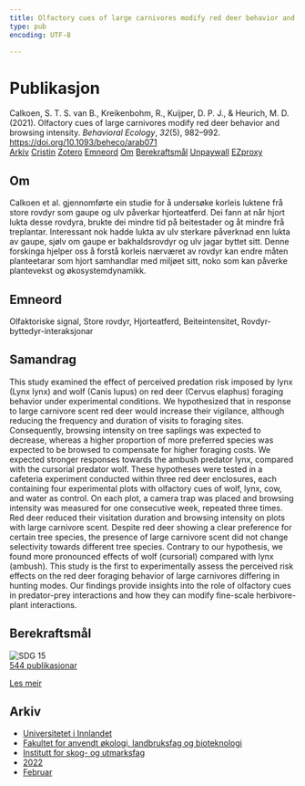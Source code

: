 ```yaml
---
title: Olfactory cues of large carnivores modify red deer behavior and browsing intensity
type: pub
encoding: UTF-8

---
```

<h1>Publikasjon</h1>
<article id="csl-bib-container-PLGAI274" class="csl-bib-container">
  <div class="csl-bib-body"> <div class="csl-entry">Calkoen, S. T. S. van B., Kreikenbohm, R., Kuijper, D. P. J., &#38; Heurich, M. D. (2021). Olfactory cues of large carnivores modify red deer behavior and browsing intensity. <i>Behavioral Ecology</i>, <i>32</i>(5), 982–992. <a href="https://doi.org/10.1093/beheco/arab071">https://doi.org/10.1093/beheco/arab071</a></div> </div>
  <div class="csl-bib-buttons">
    <a href="#taxonomy-article-PLGAI274" alt="archive" class="csl-bib-button">Arkiv</a>
    <a href="https://app.cristin.no/results/show.jsf?id=1998428" alt="Cristin" class="csl-bib-button">Cristin</a>
    <a href="http://zotero.org/groups/5881554/items/PLGAI274" alt="Zotero" class="csl-bib-button">Zotero</a>
    <a href="#keywords-article-PLGAI274" alt="keywords" class="csl-bib-button">Emneord</a>
    <a href="#about-article-PLGAI274" alt="about_pub" class="csl-bib-button">Om</a>
    <a href="#sdg-article-PLGAI274" alt="sdg" class="csl-bib-button">Berekraftsmål</a>
    <a href="https://academic.oup.com/beheco/article-pdf/32/5/982/40786977/arab071.pdf" alt="Unpaywall" class="csl-bib-button">Unpaywall</a>
    <a href="https://academic.oup.com/beheco/article-pdf/32/5/982/40786977/arab071.pdf" alt="EZproxy" class="csl-bib-button">EZproxy</a>
  </div>
  <div id="csl-bib-meta-container-PLGAI274"></div>
</article>
<div id="csl-bib-meta-PLGAI274" class="csl-bib-meta">
  <article id="about-article-PLGAI274" class="about_pub-article">
    <h1>Om</h1>
    Calkoen et al. gjennomførte ein studie for å undersøke korleis luktene frå store rovdyr som gaupe og ulv påverkar hjorteatferd. Dei fann at når hjort lukta desse rovdyra, brukte dei mindre tid på beitestader og åt mindre frå treplantar. Interessant nok hadde lukta av ulv sterkare påverknad enn lukta av gaupe, sjølv om gaupe er bakhaldsrovdyr og ulv jagar byttet sitt. Denne forskinga hjelper oss å forstå korleis nærværet av rovdyr kan endre måten planteetarar som hjort samhandlar med miljøet sitt, noko som kan påverke plantevekst og økosystemdynamikk.
  </article>
  <article id="keywords-article-PLGAI274" class="keywords-article">
    <h1>Emneord</h1>
    Olfaktoriske signal, Store rovdyr, Hjorteatferd, Beiteintensitet, Rovdyr-byttedyr-interaksjonar
  </article>
  <article id="abstract-article-PLGAI274" class="abstract-article">
    <h1>Samandrag</h1>
    This study examined the effect of perceived predation risk imposed by lynx (Lynx lynx) and wolf (Canis lupus) on red deer (Cervus elaphus) foraging behavior under experimental conditions. We hypothesized that in response to large carnivore scent red deer would increase their vigilance, although reducing the frequency and duration of visits to foraging sites. Consequently, browsing intensity on tree saplings was expected to decrease, whereas a higher proportion of more preferred species was expected to be browsed to compensate for higher foraging costs. We expected stronger responses towards the ambush predator lynx, compared with the cursorial predator wolf. These hypotheses were tested in a cafeteria experiment conducted within three red deer enclosures, each containing four experimental plots with olfactory cues of wolf, lynx, cow, and water as control. On each plot, a camera trap was placed and browsing intensity was measured for one consecutive week, repeated three times. Red deer reduced their visitation duration and browsing intensity on plots with large carnivore scent. Despite red deer showing a clear preference for certain tree species, the presence of large carnivore scent did not change selectivity towards different tree species. Contrary to our hypothesis, we found more pronounced effects of wolf (cursorial) compared with lynx (ambush). This study is the first to experimentally assess the perceived risk effects on the red deer foraging behavior of large carnivores differing in hunting modes. Our findings provide insights into the role of olfactory cues in predator-prey interactions and how they can modify fine-scale herbivore-plant interactions.
  </article>
  <article id="sdg-article-PLGAI274" class="sdg-article">
    <h1>Berekraftsmål</h1>
    <div class="sdg-container"><div id="sdg15" class="sdg">
        <img src="{{< params subfolder >}}images/sdg/sdg15_nn.png" class="image" alt="SDG 15">
        <div class="sdg-overlay">
          <a href="{{< params subfolder >}}nn/archive/?sdg=15#archive" class="sdg-publication-count"><span>544</span> publikasjonar</a>
          <p><a href="https://fn.no/om-fn/fns-baerekraftsmaal/livet-paa-land?lang=nno-NO" class="sdg-read-more">Les meir</a></p>
        </div>
      </div></div>
  </article>
  <article id="taxonomy-article-PLGAI274" class="taxonomy-article">
    <h1>Arkiv</h1>
    <ul>
      <li><a href="{{< params subfolder >}}nn/archive/?key=3DCRN523">Universitetet i Innlandet</a></li>
      <li><a href="{{< params subfolder >}}nn/archive/?key=T77LXH6D">Fakultet for anvendt økologi, landbruksfag og bioteknologi</a></li>
      <li><a href="{{< params subfolder >}}nn/archive/?key=7TRARPE3">Institutt for skog- og utmarksfag</a></li>
      <li><a href="{{< params subfolder >}}nn/archive/?key=H9K9UC39">2022</a></li>
      <li><a href="{{< params subfolder >}}nn/archive/?key=TSZ2BSDY">Februar</a></li>
    </ul>
  </article>
</div>
